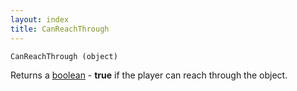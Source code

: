 ```yaml
---
layout: index
title: CanReachThrough
---
```


    CanReachThrough (object)

Returns a [boolean](../../types/boolean.html) - **true** if the player can reach through the object.
